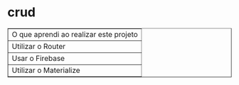 # crud

<table border="1">
    <tr>
        <td>O que aprendi ao realizar este projeto</td>
    </tr>
    <tr>
      <td>Utilizar o Router</td>
    </tr>
    <tr>
        <td>Usar o Firebase</td>
    </tr>
  <tr>
        <td>Utilizar o Materialize</td>
    </tr>
</table>
